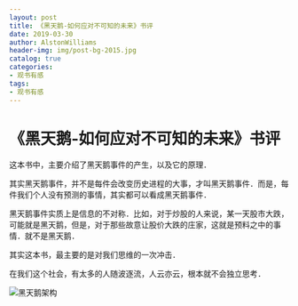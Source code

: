 ```yaml
---
layout: post
title: 《黑天鹅-如何应对不可知的未来》书评
date: 2019-03-30
author: AlstonWilliams
header-img: img/post-bg-2015.jpg
catalog: true
categories:
- 观书有感
tags:
- 观书有感
---
```

# 《黑天鹅-如何应对不可知的未来》书评

这本书中，主要介绍了黑天鹅事件的产生，以及它的原理．

其实黑天鹅事件，并不是每件会改变历史进程的大事，才叫黑天鹅事件．而是，每件我们个人没有预测的事情，其实都可以看成黑天鹅事件．

黑天鹅事件实质上是信息的不对称．比如，对于炒股的人来说，某一天股市大跌，可能就是黑天鹅，但是，对于那些故意让股价大跌的庄家，这就是预料之中的事情．就不是黑天鹅．

其实这本书，最主要的是对我们思维的一次冲击．

在我们这个社会，有太多的人随波逐流，人云亦云，根本就不会独立思考．

![黑天鹅架构](https://alstonwilliams.github.io/img/黑天鹅架构.png)